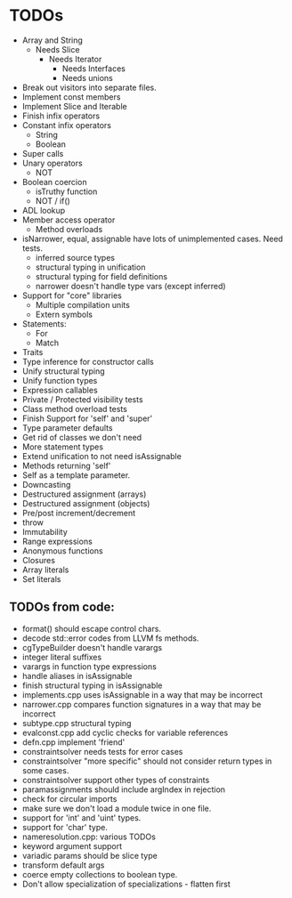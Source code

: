 # TODOs

* Array and String
  * Needs Slice
    * Needs Iterator
      * Needs Interfaces
      * Needs unions
* Break out visitors into separate files.
* Implement const members
* Implement Slice and Iterable
* Finish infix operators
* Constant infix operators
  * String
  * Boolean
* Super calls
* Unary operators
  * NOT
* Boolean coercion
  * isTruthy function
  * NOT / if()
* ADL lookup
* Member access operator
  * Method overloads
* isNarrower, equal, assignable have lots of unimplemented cases. Need tests.
  * inferred source types
  * structural typing in unification
  * structural typing for field definitions
  * narrower doesn't handle type vars (except inferred)
* Support for "core" libraries
  * Multiple compilation units
  * Extern symbols
* Statements:
  * For
  * Match
* Traits
* Type inference for constructor calls
* Unify structural typing
* Unify function types
* Expression callables
* Private / Protected visibility tests
* Class method overload tests
* Finish Support for 'self' and 'super'
* Type parameter defaults
* Get rid of classes we don't need
* More statement types
* Extend unification to not need isAssignable
* Methods returning 'self'
* Self as a template parameter.
* Downcasting
* Destructured assignment (arrays)
* Destructured assignment (objects)
* Pre/post increment/decrement
* throw
* Immutability
* Range expressions
* Anonymous functions
* Closures
* Array literals
* Set literals

## TODOs from code:

* format() should escape control chars.
* decode std::error codes from LLVM fs methods.
* cgTypeBuilder doesn't handle varargs
* integer literal suffixes
* varargs in function type expressions
* handle aliases in isAssignable
* finish structural typing in isAssignable
* implements.cpp uses isAssignable in a way that may be incorrect
* narrower.cpp compares function signatures in a way that may be incorrect
* subtype.cpp structural typing
* evalconst.cpp add cyclic checks for variable references
* defn.cpp implement 'friend'
* constraintsolver needs tests for error cases
* constraintsolver "more specific" should not consider return types in some cases.
* constraintsolver support other types of constraints
* paramassignments should include argIndex in rejection
* check for circular imports
* make sure we don't load a module twice in one file.
* support for 'int' and 'uint' types.
* support for 'char' type.
* nameresolution.cpp: various TODOs
* keyword argument support
* variadic params should be slice type
* transform default args
* coerce empty collections to boolean type.
* Don't allow specialization of specializations - flatten first
